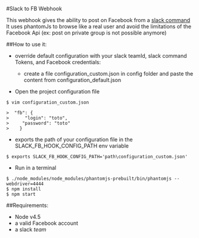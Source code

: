 #Slack to FB Webhook

This webhook gives the ability to post on Facebook from a [slack command](https://api.slack.com/slash-commands)
It uses phantomJs to browse like a real user and avoid the limitations of the Facebook Api (ex: post on private group is not possible anymore)

##How to use it:
- override default configuration with your slack teamId, slack command Tokens, and Facebook credentials:
    - create a file configuration_custom.json in config folder and paste the content from configuration_default.json

- Open the project configuration file
```
$ vim configuration_custom.json

>  "fb": {
>      "login": "toto",
>     "password": "toto"
>    }
```
- exports the path of your configuration file in the SLACK_FB_HOOK_CONFIG_PATH env variable
```
$ exports SLACK_FB_HOOK_CONFIG_PATH='path\configuration_custom.json'
```

- Run in a terminal
```
$ ./node_modules/node_modules/phantomjs-prebuilt/bin/phantomjs --webdriver=4444
$ npm install
$ npm start
```

##Requirements:

- Node v4.5
- a valid Facebook account
- a slack _team_
